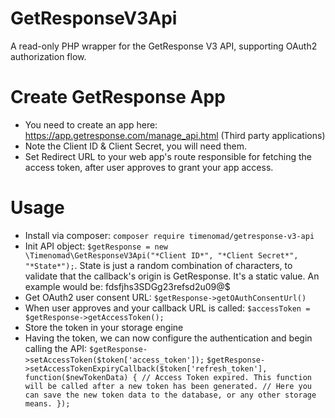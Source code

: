 # GetResponseV3Api
A read-only PHP wrapper for the GetResponse V3 API, supporting OAuth2 authorization flow.

# Create GetResponse App
* You need to create an app here: https://app.getresponse.com/manage_api.html (Third party applications)
* Note the Client ID & Client Secret, you will need them.
* Set Redirect URL to your web app's route responsible for fetching the access token, after user approves to grant your app access.

# Usage
* Install via composer: `composer require timenomad/getresponse-v3-api`
* Init API object: `$getResponse = new \Timenomad\GetResponseV3Api("*Client ID*", "*Client Secret*", "*State*");`.
    State is just a random combination of characters, to validate that the callback's origin is GetResponse. It's a static value.
  An example would be: fdsfjhs3SDGg23refsd2u09@$
* Get OAuth2 user consent URL: `$getResponse->getOAuthConsentUrl()`
* When user approves and your callback URL is called: `$accessToken = $getResponse->getAccessToken();`
* Store the token in your storage engine
* Having the token, we can now configure the authentication and begin calling the API: 
  `$getResponse->setAccessToken($token['access_token']);`
  `$getResponse->setAccessTokenExpiryCallback($token['refresh_token'], function($newTokenData) {
      // Access Token expired. This function will be called after a new token has been generated.
      // Here you can save the new token data to the database, or any other storage means.
  });`

